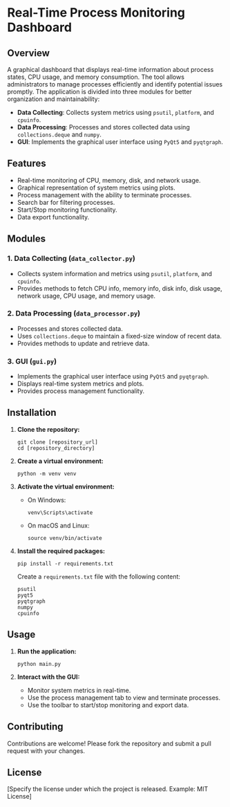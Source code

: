 # Real-Time Process Monitoring Dashboard

## Overview

A graphical dashboard that displays real-time information about process states, CPU usage, and memory consumption. The tool allows administrators to manage processes efficiently and identify potential issues promptly. The application is divided into three modules for better organization and maintainability:

- **Data Collecting**: Collects system metrics using `psutil`, `platform`, and `cpuinfo`.
- **Data Processing**: Processes and stores collected data using `collections.deque` and `numpy`.
- **GUI**: Implements the graphical user interface using `PyQt5` and `pyqtgraph`.

## Features

- Real-time monitoring of CPU, memory, disk, and network usage.
- Graphical representation of system metrics using plots.
- Process management with the ability to terminate processes.
- Search bar for filtering processes.
- Start/Stop monitoring functionality.
- Data export functionality.

## Modules

### 1. Data Collecting (`data_collector.py`)

- Collects system information and metrics using `psutil`, `platform`, and `cpuinfo`.
- Provides methods to fetch CPU info, memory info, disk info, disk usage, network usage, CPU usage, and memory usage.

### 2. Data Processing (`data_processor.py`)

- Processes and stores collected data.
- Uses `collections.deque` to maintain a fixed-size window of recent data.
- Provides methods to update and retrieve data.

### 3. GUI (`gui.py`)

- Implements the graphical user interface using `PyQt5` and `pyqtgraph`.
- Displays real-time system metrics and plots.
- Provides process management functionality.

## Installation

1.  **Clone the repository:**

    ```
    git clone [repository_url]
    cd [repository_directory]
    ```

2.  **Create a virtual environment:**

    ```
    python -m venv venv
    ```

3.  **Activate the virtual environment:**

    -   On Windows:

        ```
        venv\Scripts\activate
        ```

    -   On macOS and Linux:

        ```
        source venv/bin/activate
        ```

4.  **Install the required packages:**

    ```
    pip install -r requirements.txt
    ```

    Create a `requirements.txt` file with the following content:

    ```
    psutil
    pyqt5
    pyqtgraph
    numpy
    cpuinfo
    ```

## Usage

1.  **Run the application:**

    ```
    python main.py
    ```

2.  **Interact with the GUI:**

    -   Monitor system metrics in real-time.
    -   Use the process management tab to view and terminate processes.
    -   Use the toolbar to start/stop monitoring and export data.

## Contributing

Contributions are welcome! Please fork the repository and submit a pull request with your changes.

## License

[Specify the license under which the project is released. Example: MIT License]
